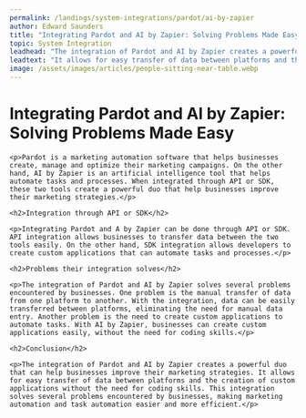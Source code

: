 ```yaml
---
permalink: /landings/system-integrations/pardot/ai-by-zapier
author: Edward Saunders
title: "Integrating Pardot and AI by Zapier: Solving Problems Made Easy"
topic: System Integration
leadhead: "The integration of Pardot and AI by Zapier creates a powerful duo that can help businesses improve their marketing strategies"
leadtext: "It allows for easy transfer of data between platforms and the creation of custom applications without the need for coding skills. This integration solves several problems encountered by businesses, making marketing automation and task automation easier and more efficient."
image: /assets/images/articles/people-sitting-near-table.webp
---
```

<div class="arttext">
	<h1>Integrating Pardot and AI by Zapier: Solving Problems Made Easy</h1>

	<p>Pardot is a marketing automation software that helps businesses create, manage and optimize their marketing campaigns. On the other hand, AI by Zapier is an artificial intelligence tool that helps automate tasks and processes. When integrated through API or SDK, these two tools create a powerful duo that help businesses improve their marketing strategies.</p>

	<h2>Integration through API or SDK</h2>

	<p>Integrating Pardot and A by Zapier can be done through API or SDK. API integration allows businesses to transfer data between the two tools easily. On the other hand, SDK integration allows developers to create custom applications that can automate tasks and processes.</p>

	<h2>Problems their integration solves</h2>

	<p>The integration of Pardot and AI by Zapier solves several problems encountered by businesses. One problem is the manual transfer of data from one platform to another. With the integration, data can be easily transferred between platforms, eliminating the need for manual data entry. Another problem is the need to create custom applications to automate tasks. With AI by Zapier, businesses can create custom applications easily, without the need for coding skills.</p>

	<h2>Conclusion</h2>

	<p>The integration of Pardot and AI by Zapier creates a powerful duo that can help businesses improve their marketing strategies. It allows for easy transfer of data between platforms and the creation of custom applications without the need for coding skills. This integration solves several problems encountered by businesses, making marketing automation and task automation easier and more efficient.</p>

</div>